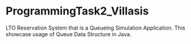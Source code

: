 # ProgrammingTask2_Villasis
LTO Reservation System that is a Queueing Simulation Application. This showcase usage of Queue Data Structure in Java.
